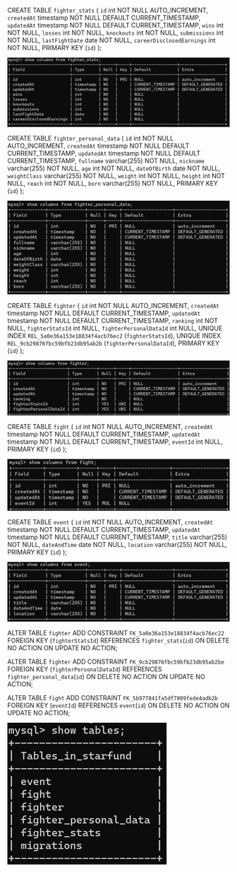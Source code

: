 CREATE TABLE `fighter_stats` (
  `id` int NOT NULL AUTO_INCREMENT,
  `createdAt` timestamp NOT NULL DEFAULT CURRENT_TIMESTAMP,
  `updatedAt` timestamp NOT NULL DEFAULT CURRENT_TIMESTAMP,
  `wins` int NOT NULL,
  `losses` int NOT NULL,
  `knockouts` int NOT NULL,
  `submissions` int NOT NULL,
  `lastFightDate` date NOT NULL,
  `careerDisclosedEarnings` int NOT NULL,
  PRIMARY KEY (`id`)
);

![Fighters Stats Table](./assets/FighterStatsTable.png)

CREATE TABLE `fighter_personal_data` (
  `id` int NOT NULL AUTO_INCREMENT,
  `createdAt` timestamp NOT NULL DEFAULT CURRENT_TIMESTAMP,
  `updatedAt` timestamp NOT NULL DEFAULT CURRENT_TIMESTAMP,
  `fullname` varchar(255) NOT NULL,
  `nickname` varchar(255) NOT NULL,
  `age` int NOT NULL,
  `dateOfBirth` date NOT NULL,
  `weightClass` varchar(255) NOT NULL,
  `weight` int NOT NULL,
  `height` int NOT NULL,
  `reach` int NOT NULL,
  `born` varchar(255) NOT NULL,
  PRIMARY KEY (`id`)
);

![Fighter Personal Data Table](./assets/FighterPersonalDataTable.png)

CREATE TABLE `fighter` (
  `id` int NOT NULL AUTO_INCREMENT,
  `createdAt` timestamp NOT NULL DEFAULT CURRENT_TIMESTAMP,
  `updatedAt` timestamp NOT NULL DEFAULT CURRENT_TIMESTAMP,
  `ranking` int NOT NULL,
  `fighterStatsId` int NULL,
  `fighterPersonalDataId` int NULL,
  UNIQUE INDEX `REL_5a0e36a153e18834f4acb76ec2` (`fighterStatsId`),
  UNIQUE INDEX `REL_9cb29876fbc59bfb23db95ab2b` (`fighterPersonalDataId`),
  PRIMARY KEY (`id`)
);

![Fighters Table](./assets/FightersTable.png)

CREATE TABLE `fight` (
  `id` int NOT NULL AUTO_INCREMENT,
  `createdAt` timestamp NOT NULL DEFAULT CURRENT_TIMESTAMP,
  `updatedAt` timestamp NOT NULL DEFAULT CURRENT_TIMESTAMP,
  `eventId` int NULL,
  PRIMARY KEY (`id`)
);

![Fights Table](./assets/FightsTable.png)

CREATE TABLE `event` (
  `id` int NOT NULL AUTO_INCREMENT,
  `createdAt` timestamp NOT NULL DEFAULT CURRENT_TIMESTAMP,
  `updatedAt` timestamp NOT NULL DEFAULT CURRENT_TIMESTAMP,
  `title` varchar(255) NOT NULL,
  `dateAndTime` date NOT NULL,
  `location` varchar(255) NOT NULL,
  PRIMARY KEY (`id`)
);

![Events Table](./assets/EventsTable.png)

ALTER TABLE `fighter` ADD CONSTRAINT `FK_5a0e36a153e18834f4acb76ec22` 
FOREIGN KEY (`fighterStatsId`) REFERENCES `fighter_stats`(`id`) 
ON DELETE NO ACTION ON UPDATE NO ACTION;

ALTER TABLE `fighter` ADD CONSTRAINT `FK_9cb29876fbc59bfb23db95ab2be` 
FOREIGN KEY (`fighterPersonalDataId`) REFERENCES `fighter_personal_data`(`id`) 
ON DELETE NO ACTION ON UPDATE NO ACTION;

ALTER TABLE `fight` ADD CONSTRAINT `FK_5b977841fa5df7809fede4adb2b` 
FOREIGN KEY (`eventId`) REFERENCES `event`(`id`) 
ON DELETE NO ACTION ON UPDATE NO ACTION;

![Tables](./assets/Tables.png)
